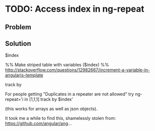 # TODO: Access index in ng-repeat

## Problem

## Solution


$index

%% Make striped table with variables ($index)
%% http://stackoverflow.com/questions/12982667/increment-a-variable-in-angularjs-template


track by

For people getting "Duplicates in a repeater are not allowed" try
ng-repeat='i in [1,1,1] track by $index'

(this works for arrays as well as json objects).

It took me a while to find this, shamelessly stolen from: https://github.com/angular/ang...


